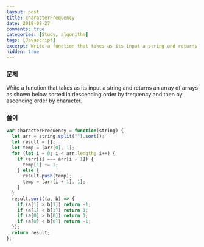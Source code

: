 ```yaml
---
layout: post
title: characterFrequency
date: 2019-08-27
comments: true
categories: [Study, algorithm]
tags: [Javascript]
excerpt: Write a function that takes as its input a string and returns an array of arrays as shown below sorted in descending order by frequency and then by ascending order by character.
hidden: true
---
```


### 문제

Write a function that takes as its input a string and returns an array of arrays as shown below sorted in descending order by frequency and then by ascending order by character.

### 풀이

```javascript
var characterFrequency = function(string) {
  let arr = string.split("").sort();
  let result = [];
  let temp = [arr[0], 1];
  for (let i = 0; i < arr.length; i++) {
    if (arr[i] === arr[i + 1]) {
      temp[1] += 1;
    } else {
      result.push(temp);
      temp = [arr[i + 1], 1];
    }
  }
  result.sort((a, b) => {
    if (a[1] > b[1]) return -1;
    if (a[1] < b[1]) return 1;
    if (a[0] > b[0]) return 1;
    if (a[0] < b[0]) return -1;
  });
  return result;
};
```
